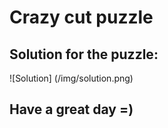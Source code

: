 # Crazy cut puzzle

## Solution for the puzzle:

![Solution] (/img/solution.png)

## Have a great day =)